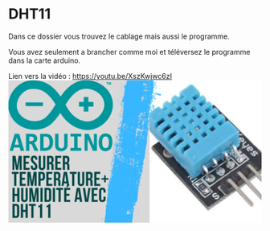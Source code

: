 # DHT11

Dans ce dossier vous trouvez le cablage mais aussi le programme.

Vous avez seulement a brancher comme moi et téléversez le programme dans la carte arduino.

Lien vers la vidéo : https://youtu.be/XszKwjwc6zI
![alt text](https://github.com/electrocodeur/DHT11/blob/main/arduinodht11.png?raw=true)
